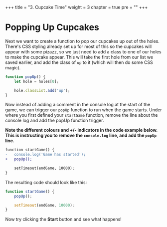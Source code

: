 +++
title = "3. Cupcake Time"
weight = 3
chapter = true
pre = ""
+++

# Popping Up Cupcakes

Next we want to create a function to pop our cupcakes up out of the holes. There's CSS styling already set up for most of this so the cupcakes will appear with some pizazz, so we just need to add a class to one of our holes to make the cupcake appear. This will take the first hole from our list we saved earlier, and add the class of `up` to it (which will then do some CSS magic).

```js
function popUp() {
    let hole = holes[0];

    hole.classList.add('up');
}
```

Now instead of adding a comment in the console log at the start of the game, we can trigger our `popUp` function to run when the game starts. Under where you first defined your `startGame` function, remove the line about the console log and add the popUp function trigger.

**Note the different colours and +/- indicators in the code example below. This is instructing you to remove the `console.log` line, and add the `popUp` line.**

```diff
function startGame() {
-	console.log('Game has started');
+	popUp();

	setTimeout(endGame, 10000);
}
```

The resulting code should look like this:

```js
function startGame() {
    popUp();

    setTimeout(endGame, 10000);
}
```

Now try clicking the **Start** button and see what happens!
